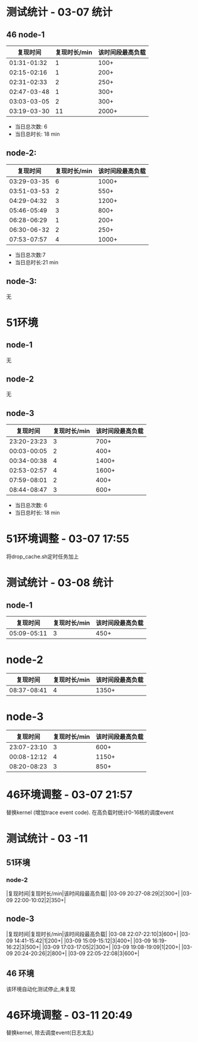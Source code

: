 # 测试统计 - 03-07 统计

## 46 node-1
|复现时间|复现时长/min|该时间段最高负载|
|--|--|--|
|01:31-01:32|1|100+|
|02:15-02:16|1|200+|
|02:31-02:33|2|250+|
|02:47-03-48|1|300+|
|03:03-03-05|2|300+|
|03:19-03-30 |11|2000+|

* 当日总次数: 6
* 当日总时长: 18 min

## node-2:
|复现时间|复现时长/min|该时间段最高负载|
|--|--|--|
|03:29-03-35|6|1000+|
|03:51-03-53|2|550+|
|04:29-04:32|3|1200+|
|05:46-05:49|3|800+|
|06:28-06:29|1|200+|
|06:30-06-32|2|250+|
|07:53-07:57|4|1000+|



* 当日总次数:7
* 当日总时长:21 min
## node-3:
无

# 51环境
## node-1
无
## node-2
无
## node-3

|复现时间|复现时长/min|该时间段最高负载|
|--|--|--|
|23:20-23:23|3|700+|
|00:03-00:05|2|400+|
|00:34-00:38|4|1400+|
|02:53-02:57|4|1600+|
|07:59-08:01|2|400+|
|08:44-08:47|3|600+|

* 当日总次数: 6
* 当日总时长: 18 min

# 51环境调整 - 03-07 17:55
将drop_cache.sh定时任务加上


# 测试统计 - 03-08 统计

## node-1
|复现时间|复现时长/min|该时间段最高负载|
|--|--|--|
|05:09-05:11|3|450+|

# node-2
|复现时间|复现时长/min|该时间段最高负载|
|--|--|--|
|08:37-08:41|4|1350+|

# node-3
|复现时间|复现时长/min|该时间段最高负载|
|--|--|--|
|23:07-23:10|3|600+|
|00:08-12:12|4|1150+|
|08:20-08:23|3|850+|

# 46环境调整  - 03-07 21:57
替换kernel (增加trace event code).
在高负载时统计0-16核的调度event



# 测试统计 - 03 -11
## 51环境
### node-2
|复现时间|复现时长/min|该时间段最高负载|
|03-09 20:27-08:29|2|300+|
|03-09 22:00-10:02|2|350+|

## node-3
|复现时间|复现时长/min|该时间段最高负载|
|03-08 22:07-22:10|3|600+|
|03-09 14:41-15:42|1|200+|
|03-09 15:09-15:12|3|400+|
|03-09 16:19-16:22|3|500+|
|03-09 17:03-17:05|2|300+|
|03-09 19:08-19:09|1|200+|
|03-09 20:24-20:26|2|800+|
|03-09 22:05-22:08|3|600+|

## 46 环境
该环境自动化测试停止,未复现


# 46环境调整 - 03-11 20:49
替换kernel, 除去调度event(日志太乱)
